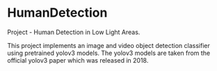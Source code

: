 # HumanDetection
Project - Human Detection in Low Light Areas.


This project implements an image and video object detection classifier using pretrained yolov3 models. The yolov3 models are taken from the official yolov3 paper which was released in 2018.
